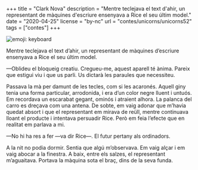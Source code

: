 +++
title = "Clark Nova"
description = "Mentre teclejava el text d'ahir, un representant de màquines d'escriure ensenyava a Rice el seu últim model."
date = "2020-04-25"
license = "by-nc"
url = "contes/unicorns/unicorns52"
tags = ["contes"]
+++

<img class="emoji" alt="emoji: keyboard" src="/contes/unicorns/twemoji/2328.svg">

Mentre teclejava el text d’ahir, un representant de màquines d’escriure ensenyava a Rice el seu últim model.

—Oblideu el bloqueig creatiu. Cregueu-me, aquest aparell té ànima. Pareix que estigui viu i que us parli. Us dictarà les paraules que necessiteu.

Passava la mà per damunt de les tecles, com si les acaronés. Aquell giny tenia una forma particular, arrodonida, i era d’un color negre lluent i untuós. Em recordava un escarabat gegant, ominós i atraient alhora. La palanca del carro es dreçava com una antena. De sobte, em vaig adonar que m’havia quedat absort i que el representant em mirava de reüll, mentre continuava lloant el producte i intentava persuadir Rice. Però em feia l’efecte que en realitat em parlava a mi.

—No hi ha res a fer —va dir Rice—. El futur pertany als ordinadors.

A la nit no podia dormir. Sentia que algú m’observava. Em vaig alçar i em vaig abocar a la finestra. A baix, entre els salzes, el representant m’aguaitava. Portava la màquina sota el braç, dins de la seva funda.

